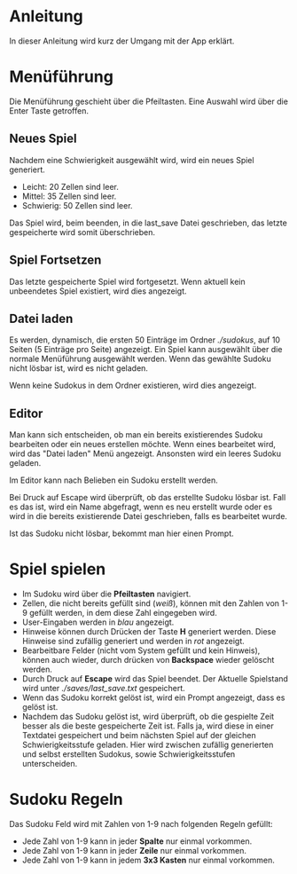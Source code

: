 # Anleitung
In dieser Anleitung wird kurz der Umgang mit der App erklärt.

# Menüführung
Die Menüführung geschieht über die Pfeiltasten. Eine Auswahl wird über die Enter Taste getroffen.

## Neues Spiel
Nachdem eine Schwierigkeit ausgewählt wird, wird ein neues Spiel generiert.

- Leicht: 20 Zellen sind leer.
- Mittel: 35 Zellen sind leer.
- Schwierig: 50 Zellen sind leer.

Das Spiel wird, beim beenden, in die last_save Datei geschrieben, das letzte gespeicherte wird somit überschrieben.

## Spiel Fortsetzen
Das letzte gespeicherte Spiel wird fortgesetzt. Wenn aktuell kein unbeendetes Spiel existiert, wird dies angezeigt.

## Datei laden
Es werden, dynamisch, die ersten 50 Einträge im Ordner *./sudokus*, auf 10 Seiten (5 Einträge pro Seite) angezeigt. Ein Spiel kann ausgewählt über die normale Menüführung ausgewählt werden. Wenn das gewählte Sudoku nicht lösbar ist, wird es nicht geladen.

Wenn keine Sudokus in dem Ordner existieren, wird dies angezeigt.

## Editor
Man kann sich entscheiden, ob man ein bereits existierendes Sudoku bearbeiten oder ein neues erstellen möchte. Wenn eines bearbeitet wird, wird das "Datei laden" Menü angezeigt. Ansonsten wird ein leeres Sudoku geladen.

Im Editor kann nach Belieben ein Sudoku erstellt werden.

Bei Druck auf Escape wird überprüft, ob das erstellte Sudoku lösbar ist. Fall es das ist, wird ein Name abgefragt, wenn es neu erstellt wurde oder es wird in die bereits existierende Datei geschrieben, falls es bearbeitet wurde.

Ist das Sudoku nicht lösbar, bekommt man hier einen Prompt.


# Spiel spielen
- Im Sudoku wird über die **Pfeiltasten** navigiert. 
- Zellen, die nicht bereits gefüllt sind (*weiß*), können mit den Zahlen von 1-9 gefüllt werden, in dem diese Zahl eingegeben wird. 
- User-Eingaben werden in *blau* angezeigt.
- Hinweise können durch Drücken der Taste **H** generiert werden. Diese Hinweise sind zufällig generiert und werden in *rot* angezeigt.
- Bearbeitbare Felder (nicht vom System gefüllt und kein Hinweis), können auch wieder, durch drücken von **Backspace** wieder gelöscht werden.
- Durch Druck auf **Escape** wird das Spiel beendet. Der Aktuelle Spielstand wird unter *./saves/last_save.txt* gespeichert.
- Wenn das Sudoku korrekt gelöst ist, wird ein Prompt angezeigt, dass es gelöst ist.
- Nachdem das Sudoku gelöst ist, wird überprüft, ob die gespielte Zeit besser als die beste gespeicherte Zeit ist. Falls ja, wird diese in einer Textdatei gespeichert und beim nächsten Spiel auf der gleichen Schwierigkeitsstufe geladen. Hier wird zwischen zufällig generierten und selbst erstellten Sudokus, sowie Schwierigkeitsstufen unterscheiden.



# Sudoku Regeln
Das Sudoku Feld wird mit Zahlen von 1-9 nach folgenden Regeln gefüllt:

- Jede Zahl von 1-9 kann in jeder **Spalte** nur einmal vorkommen.
- Jede Zahl von 1-9 kann in jeder **Zeile** nur einmal vorkommen.
- Jede Zahl von 1-9 kann in jedem **3x3 Kasten** nur einmal vorkommen.